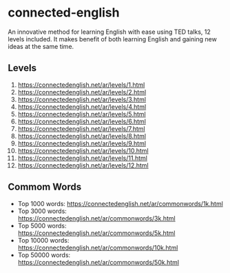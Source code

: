 # connected-english
An innovative method for learning English with ease using TED talks, 12 levels included. It makes benefit of both learning English and gaining new ideas at the same time.

## Levels
1. https://connectedenglish.net/ar/levels/1.html
1. https://connectedenglish.net/ar/levels/2.html
1. https://connectedenglish.net/ar/levels/3.html
1. https://connectedenglish.net/ar/levels/4.html
1. https://connectedenglish.net/ar/levels/5.html
1. https://connectedenglish.net/ar/levels/6.html
1. https://connectedenglish.net/ar/levels/7.html
1. https://connectedenglish.net/ar/levels/8.html
1. https://connectedenglish.net/ar/levels/9.html
1. https://connectedenglish.net/ar/levels/10.html
1. https://connectedenglish.net/ar/levels/11.html
1. https://connectedenglish.net/ar/levels/12.html

## Commom Words
- Top 1000 words: https://connectedenglish.net/ar/commonwords/1k.html
- Top 3000 words: https://connectedenglish.net/ar/commonwords/3k.html
- Top 5000 words: https://connectedenglish.net/ar/commonwords/5k.html
- Top 10000 words: https://connectedenglish.net/ar/commonwords/10k.html
- Top 50000 words: https://connectedenglish.net/ar/commonwords/50k.html








